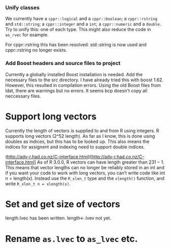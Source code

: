 
### Unify classes

We currently have a `cppr::logical` and a `cppr::boolean`; a `cppr::rstring`
and `std::string`; a `cppr::integer` and a `int`; a `cppr::numeric` and
a `double`. Try to unify this: one of each type. This might also reduce the
code in `as_rvec` for example. 

For cppr::rstring this has been resolved: std::string is now used and
cppr::rstring no longer exists. 

### Add Boost headers and source files to project

Currently a globally installed Boost installation is needed. Add the necessary
files to the src directory. I have already tried this with boost 1.62. However,
this resulted in compilation errors. Using the old Boost files from ldat, there
are warnings but no errors. It seems bcp doesn't copy all neccessary files. 

# Support long vectors

Currently the length of vectors is supplied to and from R using integers. R
supports long vectors (2^52 length). As far as I know, this is done using
doubles as indices, but this has to be looked up. This also means the indices
for assignent and indexing need to support double indices. 

(http://adv-r.had.co.nz/C-interface.html)[http://adv-r.had.co.nz/C-interface.html]
As of R 3.0.0, R vectors can have length greater than 231 − 1. This means that
vector lengths can no longer be reliably stored in an int and if you want your
code to work with long vectors, you can’t write code like int n = length(x).
Instead use the `R_xlen_t` type and the `xlength()` function, and write
`R_xlen_t n = xlength(x)`.

# Set and get size of vectors

length.lvec has been written. length<-.lvev not yet. 

# Rename `as.lvec` to `as_lvec` etc.
